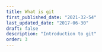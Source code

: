 ```yaml
---
title: What is git
first_published_date: "2021-32-54"
last_updated_date: "2017-06-30"
draft: false
description: "Introduction to git"
order: 3
---
```

